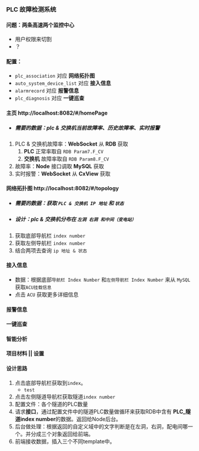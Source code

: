 ### PLC 故障检测系统

#### 问题：两条高速两个监控中心
- 用户权限来切割
- ？

#### 配置：
- `plc_association` 对应 **网络拓扑图**
- `auto_system_device_list` 对应 **接入信息**
- `alarmrecord` 对应 **报警信息**
- `plc_diagnosis` 对应 **一键巡查**

#### 主页 http://localhost:8082/#/homePage
- ##### 需要的数据：plc & 交换机当前故障率、历史故障率、实时报警
1. PLC & 交换机故障率：**WebSocket** 从 **RDB** 获取
    1. **PLC** 正常率取自 `RDB Param7.F_CV`
    1. **交换机** 故障率取自 `RDB Param8.F_CV`
1. 故障率：**Node** 接口调取 **MySQL** 获取
1. 实时报警：**WebSocket** 从 **CxView** 获取

#### 网络拓扑图 http://localhost:8082/#/topology
- ##### 需要的数据：获取 `PLC & 交换机 IP 地址` 和 `状态`
- ##### 设计：plc & 交换机分布在 `左洞 右洞 和中间（变电站）`

1. 获取底部导航栏 `index number`
2. 获取左侧导航栏 `index number`
3. 结合两项去查询 `ip 地址 & 状态 `

#### 接入信息
- 数据：根据底部`导航栏 Index Number` 和`左侧导航栏 Index Number` 来从 `MySQL` 获取`ACU挂载信息`
- 点击 `ACU` 获取更多详细信息

#### 报警信息

#### 一键巡查

#### 智能分析

#### 项目材料 || 设置

#### 设计思路
1. 点击底部导航栏获取到`index`。
    - `test`
1. 点击左侧隧道导航栏获取隧道`index number`
1. 配置文件：各个隧道的PLC数量
1. 请求**接口**，通过配置文件中的隧道PLC数量做循环来获取RDB中含有 **PLC_隧道index number**的数据。返回给Node后台。
1. 后台做处理：根据返回的自定义域中的文字判断是在左洞，右洞，配电间哪一个。并分成三个对象返回给前端。
1. 前端接收数据，插入三个不同template中。
